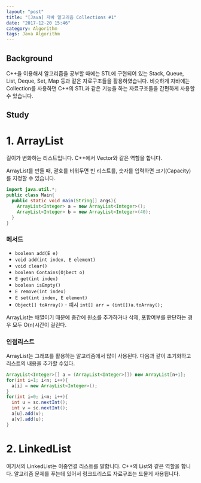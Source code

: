 ```yaml
---
layout: "post"
title: "[Java] 자바 알고리즘 Collections #1"
date: "2017-12-20 15:46"
category: Algorithm
tags: Java Algorithm
---
```


## Background
C++을 이용해서 알고리즘을 공부할 때에는 STL에 구현되어 있는 Stack, Queue, List, Deque, Set, Map 등과 같은 자료구조들을 활용하였습니다. 비슷하게 자바에는 Collection를 사용하면 C++의 STL과 같은 기능을 하는 자료구조들을 간편하게 사용할 수 있습니다.

## Study

# 1. ArrayList  
길이가 변화하는 리스트입니다. C++에서 Vector와 같은 역할을 합니다.

ArrayList를 만들 때, 괄호를 비워두면 빈 리스트를, 숫자를 입력하면 크기(Capacity)를 지정할 수 있습니다.
```java
import java.util.*;
public class Main{
  public static void main(String[] args){
    ArrayList<Integer> a = new ArrayList<Integer>();
    ArrayList<Integer> b = new ArrayList<Integer>(40);
  }
}
```
### 메서드
 * `boolean add(E e)`  
 * `void add(int index, E element)`
 * `void clear()`
 * `boolean Contains(Ojbect o)`
 * `E get(int index)`
 * `boolean isEmpty()`
 * `E remove(int index)`
 * `E set(int index, E element)`
 * `Object[] toArray()` - 예시 `int[] arr = (int[])a.toArray();`

ArrayList는 배열이기 때문에 중간에 원소를 추가하거나 삭제, 포함여부를 판단하는 경우 모두 O(n)시간이 걸린다.

### 인접리스트
ArrayList는 그래프를 활용하는 알고리즘에서 많이 사용된다. 다음과 같이 초기화하고 리스트의 내용을 추가할 수있다.

```Java
ArrayList<Integer>[] a = (ArrayList<Integer>[]) new ArrayList[n+1];
for(int i=1; i<n; i++){
  a[i] = new ArrayList<Integer>();
}
for(int i=0; i<m; i++){
  int u = sc.nextInt();
  int v = sc.nextInt();
  a[u].add(v);
  a[v].add(u);
}
```

# 2. LinkedList
여기서의 LinkedList는 이중연결 리스트를 말합니다. C++의 List와 같은 역할을 합니다. 알고리즘 문제를 푸는데 있어서 링크드리스트 자료구조는 드물게 사용됩니다.
